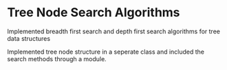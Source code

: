Tree Node Search Algorithms
============================

Implemented breadth first search and depth first search algorithms for tree data structures

Implemented tree node structure in a seperate class and included the search methods through a module.
